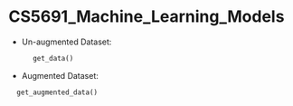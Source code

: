 # CS5691_Machine_Learning_Models
  
  * Un-augmented Dataset: 
  ```python 
        get_data()
  ```
  * Augmented Dataset:
  ```python 
    get_augmented_data()
  ```
